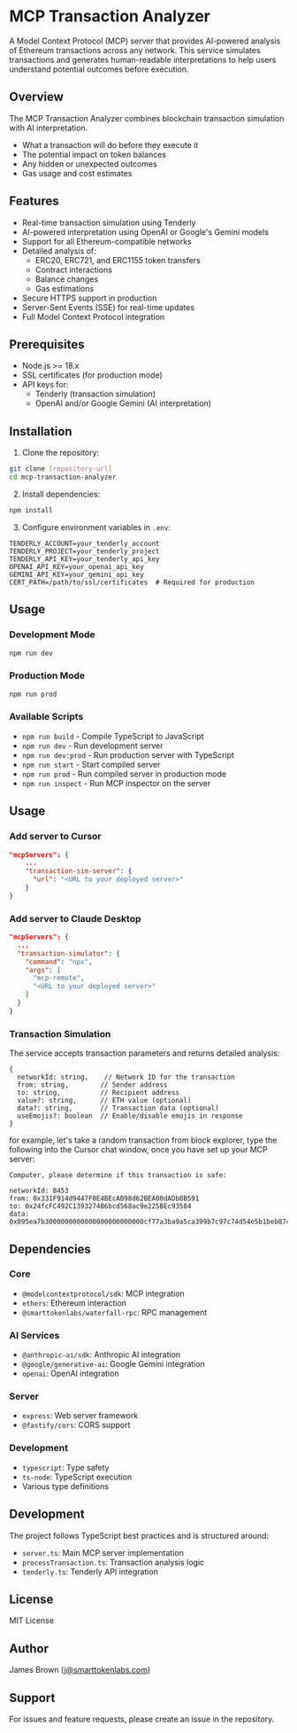 # MCP Transaction Analyzer

A Model Context Protocol (MCP) server that provides AI-powered analysis of Ethereum transactions across any network. This service simulates transactions and generates human-readable interpretations to help users understand potential outcomes before execution.

## Overview

The MCP Transaction Analyzer combines blockchain transaction simulation with AI interpretation.
- What a transaction will do before they execute it
- The potential impact on token balances
- Any hidden or unexpected outcomes
- Gas usage and cost estimates

## Features

- Real-time transaction simulation using Tenderly
- AI-powered interpretation using OpenAI or Google's Gemini models
- Support for all Ethereum-compatible networks
- Detailed analysis of:
  - ERC20, ERC721, and ERC1155 token transfers
  - Contract interactions
  - Balance changes
  - Gas estimations
- Secure HTTPS support in production
- Server-Sent Events (SSE) for real-time updates
- Full Model Context Protocol integration

## Prerequisites

- Node.js >= 18.x
- SSL certificates (for production mode)
- API keys for:
  - Tenderly (transaction simulation)
  - OpenAI and/or Google Gemini (AI interpretation)

## Installation

1. Clone the repository:
```bash
git clone [repository-url]
cd mcp-transaction-analyzer
```

2. Install dependencies:
```bash
npm install
```

3. Configure environment variables in `.env`:
```env
TENDERLY_ACCOUNT=your_tenderly_account
TENDERLY_PROJECT=your_tenderly_project
TENDERLY_API_KEY=your_tenderly_api_key
OPENAI_API_KEY=your_openai_api_key
GEMINI_API_KEY=your_gemini_api_key
CERT_PATH=/path/to/ssl/certificates  # Required for production
```

## Usage

### Development Mode
```bash
npm run dev
```

### Production Mode
```bash
npm run prod
```

### Available Scripts

- `npm run build` - Compile TypeScript to JavaScript
- `npm run dev` - Run development server
- `npm run dev:prod` - Run production server with TypeScript
- `npm run start` - Start compiled server
- `npm run prod` - Run compiled server in production mode
- `npm run inspect` - Run MCP inspector on the server

## Usage

### Add server to Cursor

```json
"mcpServers": {
    ...
    "transaction-sim-server": {
      "url": "<URL to your deployed server>"
    }
}
```

### Add server to Claude Desktop

```json
"mcpServers": {
  ...
  "transaction-simulator": {
    "command": "npx",
    "args": [
      "mcp-remote",
      "<URL to your deployed server>"
    ]
  }
}
```

### Transaction Simulation

The service accepts transaction parameters and returns detailed analysis:

```
{
  networkId: string,    // Network ID for the transaction
  from: string,        // Sender address
  to: string,          // Recipient address
  value?: string,      // ETH value (optional)
  data?: string,       // Transaction data (optional)
  useEmojis?: boolean  // Enable/disable emojis in response
}
```
for example, let's take a random transaction from block explorer, type the following into the Cursor chat window, once you have set up your MCP server:

```
Computer, please determine if this transaction is safe:

networkId: 8453
from: 0x331F914d9447F0E4BEcAB98d62BEA00dADb8B591
to: 0x24fcFC492C1393274B6bcd568ac9e225BEc93584
data: 0x095ea7b3000000000000000000000000cf77a3ba9a5ca399b7c97c74d54e5b1beb874e43000000000000000000000000000000000000000000002e961634f872dfc30000
```

## Dependencies

### Core
- `@modelcontextprotocol/sdk`: MCP integration
- `ethers`: Ethereum interaction
- `@smarttokenlabs/waterfall-rpc`: RPC management

### AI Services
- `@anthropic-ai/sdk`: Anthropic AI integration
- `@google/generative-ai`: Google Gemini integration
- `openai`: OpenAI integration

### Server
- `express`: Web server framework
- `@fastify/cors`: CORS support

### Development
- `typescript`: Type safety
- `ts-node`: TypeScript execution
- Various type definitions

## Development

The project follows TypeScript best practices and is structured around:
- `server.ts`: Main MCP server implementation
- `processTransaction.ts`: Transaction analysis logic
- `tenderly.ts`: Tenderly API integration

## License

MIT License

## Author

James Brown (j@smarttokenlabs.com)

## Support

For issues and feature requests, please create an issue in the repository.
